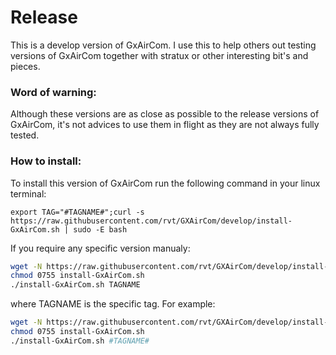 # Release


This is a develop  version of GxAirCom. I use this to help others out testing versions
of GxAirCom together with stratux or other interesting bit's and pieces.

### Word of warning:

Although these versions are as close as possible to the release versions of GxAirCom, it's not advices
to use them in flight as they are not always fully tested.

### How to install:
To install this version of GxAirCom run the following command in your linux terminal:

`export TAG="#TAGNAME#";curl -s https://raw.githubusercontent.com/rvt/GXAirCom/develop/install-GxAirCom.sh | sudo -E bash`

If you require any specific version manualy:

```bash
wget -N https://raw.githubusercontent.com/rvt/GXAirCom/develop/install-GxAirCom.sh
chmod 0755 install-GxAirCom.sh
./install-GxAirCom.sh TAGNAME
```

where TAGNAME is the specific tag. For example:

```bash
wget -N https://raw.githubusercontent.com/rvt/GXAirCom/develop/install-GxAirCom.sh
chmod 0755 install-GxAirCom.sh
./install-GxAirCom.sh #TAGNAME#
```